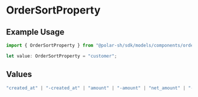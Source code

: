 # OrderSortProperty

## Example Usage

```typescript
import { OrderSortProperty } from "@polar-sh/sdk/models/components/ordersortproperty.js";

let value: OrderSortProperty = "customer";
```

## Values

```typescript
"created_at" | "-created_at" | "amount" | "-amount" | "net_amount" | "-net_amount" | "customer" | "-customer" | "product" | "-product" | "discount" | "-discount" | "subscription" | "-subscription"
```
